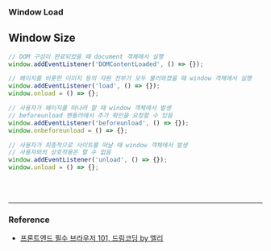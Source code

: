 ### Window Load

## Window Size

```js
// DOM 구성이 완료되었을 때 document 객체에서 실행
window.addEventListener('DOMContentLoaded', () => {});

// 페이지를 비롯한 이미지 등의 자원 전부가 모두 불러와졌을 때 window 객체에서 실행
window.addEventListener('load', () => {});
window.onload = () => {};

// 사용자가 페이지를 떠나려 할 때 window 객체에서 발생
// beforeunload 핸들러에서 추가 확인을 요청할 수 있음
window.addEventListener('beforeunload', () => {});
window.onbeforeunload = () => {};

// 사용자가 최종적으로 사이트를 떠날 때 window 객체에서 발생
// 사용자와의 상호작용은 할 수 없음
window.addEventListener('unload', () => {});
window.unload = () => {};
```

<br><br>

---

### **Reference**

- [프론트엔드 필수 브라우저 101, 드림코딩 by 엘리](https://academy.dream-coding.com/courses/browser101)
